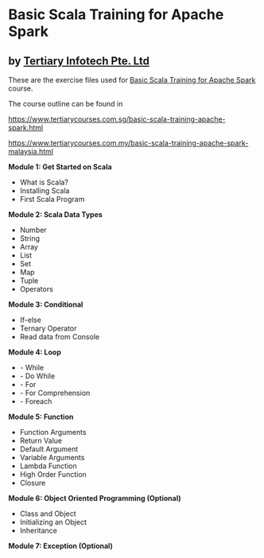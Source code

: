 
# Basic Scala Training for Apache Spark
## by [Tertiary Infotech Pte. Ltd](https://www.tertiarycourses.com.sg/)

These are the exercise files used for [Basic Scala Training for Apache Spark](https://www.tertiarycourses.com.sg/basic-scala-training-apache-spark.html) course. 

The course outline can be found in 

https://www.tertiarycourses.com.sg/basic-scala-training-apache-spark.html

https://www.tertiarycourses.com.my/basic-scala-training-apache-spark-malaysia.html


<p><strong>Module 1: Get Started on Scala</strong></p>
<ul>
<li>What is Scala?</li>
<li>Installing Scala</li>
<li>First Scala Program</li>
</ul>
<p><strong>Module 2: Scala Data Types</strong></p>
<ul>
<li>Number</li>
<li>String</li>
<li>Array</li>
<li>List</li>
<li>Set</li>
<li>Map</li>
<li>Tuple</li>
<li>Operators</li>
</ul>
<p><strong>Module 3: Conditional</strong></p>
<ul>
<li>If-else</li>
<li>Ternary Operator</li>
<li>Read data from Console</li>
</ul>
<p><strong>Module 4: Loop</strong></p>
<ul>
<li>- While</li>
<li>- Do While</li>
<li>- For</li>
<li>- For Comprehension</li>
<li>- Foreach</li>
</ul>
<p><strong>Module 5: Function</strong></p>
<ul>
<li>Function Arguments</li>
<li>Return Value</li>
<li>Default Argument</li>
<li>Variable Arguments</li>
<li>Lambda Function</li>
<li>High Order Function</li>
<li>Closure</li>
</ul>
<p><strong>Module 6: Object Oriented Programming (Optional)</strong></p>
<ul>
<li>Class and Object</li>
<li>Initializing an Object</li>
<li>Inheritance</li>
</ul>
<p><strong>Module 7: Exception (Optional)</strong></p>
